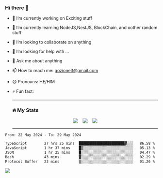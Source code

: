 ### Hi there 👋

<!--
**charlieScript/charlieScript** is a ✨ _special_ ✨ repository because its `README.md` (this file) appears on your GitHub profile.

Here are some ideas to get you started: -->

- 🔭 I’m currently working on Exciting stuff
- 🌱 I’m currently learning NodeJS,NestJS, BlockChain, and oother random stuff
- 👯 I’m looking to collaborate on anything
- 🤔 I’m looking for help with ...
- 💬 Ask me about anything
- 📫 How to reach me: gozione3@gmail.com
- 😄 Pronouns: HE/HIM
- ⚡ Fun fact:


  ---

  ### :fire: My Stats

  <div id="stats" align="center">
  <img src="http://github-readme-streak-stats.herokuapp.com?user=charlieScript&theme=dark&date_format=M%20j%5B%2C%20Y%5D" />&nbsp;&nbsp;&nbsp;
  <img src="https://github-readme-stats.vercel.app/api/top-langs/?username=charlieScript&layout=compact&theme=vision-friendly-dark"/>&nbsp;&nbsp;&nbsp;
  <img src="https://github-readme-stats.vercel.app/api?username=charlieScript&show_icons=true&theme=radical"/>
  </div>

  ---



<!--START_SECTION:waka-->

```txt
From: 22 May 2024 - To: 29 May 2024

TypeScript        27 hrs 25 mins  █████████████████████▓░░░   86.58 %
JavaScript        1 hr 37 mins    █▒░░░░░░░░░░░░░░░░░░░░░░░   05.13 %
JSON              1 hr 25 mins    █░░░░░░░░░░░░░░░░░░░░░░░░   04.47 %
Bash              43 mins         ▓░░░░░░░░░░░░░░░░░░░░░░░░   02.29 %
Protocol Buffer   23 mins         ▒░░░░░░░░░░░░░░░░░░░░░░░░   01.26 %
```

<!--END_SECTION:waka-->
![](https://komarev.com/ghpvc/?username=charlieScript)
